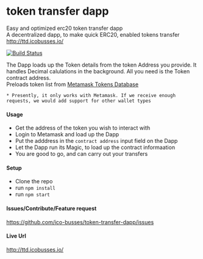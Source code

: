 # token transfer dapp
Easy and optimized erc20 token transfer dapp  
A decentralized dapp, to make quick ERC20, enabled tokens transfer  
http://ttd.icobusses.io/
  
  
[![Build Status](https://travis-ci.org/ico-busses/token-transfer-dapp.svg?branch=master)](https://travis-ci.org/ico-busses/token-transfer-dapp) 
  
The Dapp loads up the Token details from the token Address you provide. It handles Decimal calulations in the background.
All you need is the Token contract address.  
Preloads token list from [Metamask Tokens Database](https://github.com/MetaMask/eth-contract-metadata)
 
    * Presently, it only works with Metamask. If we receive enough requests, we would add support for other wallet types

#### Usage  
- Get the address of the token you wish to interact with
- Login to Metamask and load up the Dapp
- Put the adddress in the `contract address` input field on the Dapp
- Let the Dapp run its Magic, to load up the contract informaation
- You are good to go, and can carry out your transfers

#### Setup  
- Clone the repo
- run `npm install`
- run `npm start`

#### Issues/Contribute/Feature request
https://github.com/ico-busses/token-transfer-dapp/issues
  


#### Live Url
http://ttd.icobusses.io/